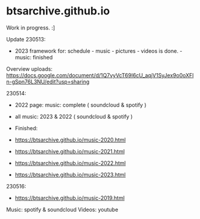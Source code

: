 # btsarchive.github.io

Work in progress. :]

Update 230513:

- 2023 framework for: schedule - music - pictures - videos is done.
				- music: finished

Overview uploads: https://docs.google.com/document/d/1Q7vyVcT69I6cU_aqjV1SyJex9o0oXFln-gSpn76L3NU/edit?usp=sharing

230514: 

- 2022 page: music: complete ( soundcloud & spotify )
- all music: 2023 & 2022  ( soundcloud & spotify )

- Finished:

- https://btsarchive.github.io/music-2020.html
- https://btsarchive.github.io/music-2021.html
- https://btsarchive.github.io/music-2022.html
- https://btsarchive.github.io/music-2023.html

230516:

- https://btsarchive.github.io/music-2019.html

Music: spotify & soundcloud
Videos: youtube
